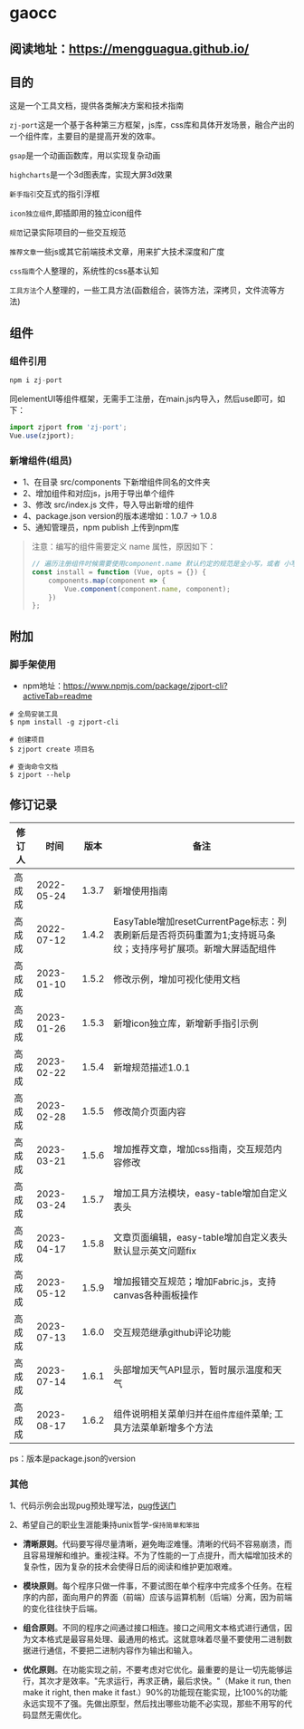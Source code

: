 # gaocc

## 阅读地址：https://mengguagua.github.io/

## 目的
  这是一个工具文档，提供各类解决方案和技术指南

  `zj-port`这是一个基于各种第三方框架，js库，css库和具体开发场景，融合产出的一个组件库，主要目的是提高开发的效率。

  `gsap`是一个动画函数库，用以实现复杂动画

  `highcharts`是一个3d图表库，实现大屏3d效果

  `新手指引`交互式的指引浮框

  `icon独立组件`,即插即用的独立icon组件

  `规范`记录实际项目的一些交互规范

  `推荐文章`一些js或其它前端技术文章，用来扩大技术深度和广度

  `css指南`个人整理的，系统性的css基本认知

  `工具方法`个人整理的，一些工具方法(函数组合，装饰方法，深拷贝，文件流等方法)



  ## 组件
  ### 组件引用

  ```js
  npm i zj-port
  ```
  同elementUI等组件框架，无需手工注册，在main.js内导入，然后use即可，如下：
  ```js
  import zjport from 'zj-port';
  Vue.use(zjport);
  ```

  ### 新增组件(组员)

  - 1、在目录 src/components 下新增组件同名的文件夹
  - 2、增加组件和对应js，js用于导出单个组件
  - 3、修改 src/index.js 文件，导入导出新增的组件
  - 4、package.json version的版本递增如：1.0.7 -> 1.0.8
  - 5、通知管理员，npm publish 上传到npm库

  >注意：编写的组件需要定义 name 属性，原因如下：
  >```js
  >// 遍历注册组件时候需要使用component.name 默认约定的规范是全小写，或者 小写-小写
  >const install = function (Vue, opts = {}) {
  >		components.map(component => {
  >			Vue.component(component.name, component);
  >		})
  >};
  >```

  ## 附加
  ### 脚手架使用
  - npm地址：https://www.npmjs.com/package/zjport-cli?activeTab=readme
  ```shell
  # 全局安装工具
  $ npm install -g zjport-cli
  ```
  ```shell
  # 创建项目
  $ zjport create 项目名
  ```
  ```shell
  # 查询命令文档
  $ zjport --help
  ```

  ## 修订记录

  | 修订人 | 时间       | 版本  | 备注                                                         |
  | ------ | ---------- | ----- | ------------------------------------------------------------ |
  | 高成成 | 2022-05-24 | 1.3.7 | 新增使用指南                                                 |
  | 高成成 | 2022-07-12 | 1.4.2 | EasyTable增加resetCurrentPage标志：列表刷新后是否将页码重置为1;支持斑马条纹；支持序号扩展项。新增大屏适配组件 |
  | 高成成 | 2023-01-10 | 1.5.2 | 修改示例，增加可视化使用文档
  | 高成成 | 2023-01-26 | 1.5.3 | 新增icon独立库，新增新手指引示例
  | 高成成 | 2023-02-22 | 1.5.4 | 新增规范描述1.0.1
  | 高成成 | 2023-02-28 | 1.5.5 | 修改简介页面内容
  | 高成成 | 2023-03-21 | 1.5.6 | 增加推荐文章，增加css指南，交互规范内容修改
  | 高成成 | 2023-03-24 | 1.5.7 | 增加工具方法模块，easy-table增加自定义表头
  | 高成成 | 2023-04-17 | 1.5.8 | 文章页面编辑，easy-table增加自定义表头默认显示英文问题fix
  | 高成成 | 2023-05-12 | 1.5.9 | 增加报错交互规范；增加Fabric.js，支持canvas各种画板操作
  | 高成成 | 2023-07-13 | 1.6.0 | 交互规范继承github评论功能
| 高成成 | 2023-07-14 | 1.6.1 | 头部增加天气API显示，暂时展示温度和天气
| 高成成 | 2023-08-17 | 1.6.2 | 组件说明相关菜单归并在`组件库组件`菜单; 工具方法菜单新增多个方法

  ps：版本是package.json的version
  ### 其他
  1、代码示例会出现pug预处理写法，[pug传送门](https://pugjs.org/api/getting-started.html)

  2、希望自己的职业生涯能秉持unix哲学-`保持简单和笨拙`

  - **清晰原则**。代码要写得尽量清晰，避免晦涩难懂。清晰的代码不容易崩溃，而且容易理解和维护。重视注释。不为了性能的一丁点提升，而大幅增加技术的复杂性，因为复杂的技术会使得日后的阅读和维护更加艰难。

  - **模块原则**。每个程序只做一件事，不要试图在单个程序中完成多个任务。在程序的内部，面向用户的界面（前端）应该与运算机制（后端）分离，因为前端的变化往往快于后端。

  - **组合原则**。不同的程序之间通过接口相连。接口之间用文本格式进行通信，因为文本格式是最容易处理、最通用的格式。这就意味着尽量不要使用二进制数据进行通信，不要把二进制内容作为输出和输入。

  - **优化原则**。在功能实现之前，不要考虑对它优化。最重要的是让一切先能够运行，其次才是效率。"先求运行，再求正确，最后求快。"（Make it run, then make it right, then make it fast.）90%的功能现在能实现，比100%的功能永远实现不了强。先做出原型，然后找出哪些功能不必实现，那些不用写的代码显然无需优化。
